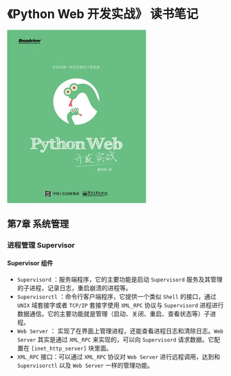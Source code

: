 # 《Python Web 开发实战》 读书笔记

![](assets/markdown-img-paste-20170920163426259.png)

## 第7章 系统管理

### 进程管理 Supervisor

#### Supervisor 组件

- `Supervisord` ：服务端程序，它的主要功能是启动 `Supervisord` 服务及其管理的子进程，记录日志，重启崩溃的进程等。
- `Supervisorctl` ：命令行客户端程序，它提供一个类似 `Shell` 的接口，通过 `UNIX` 域套接字或者 `TCP/IP` 套接字使用 `XML_RPC` 协议与 `Supervisord` 进程进行数据通信。它的主要功能就是管理（启动、关闭、重启、查看状态等）子进程。
- `Web Server` ： 实现了在界面上管理进程，还能查看进程日志和清除日志。`Web Server` 其实是通过 `XML_RPC` 来实现的，可以向 `Supervisord` 请求数据。它配置在 `[inet_http_server]` 块里面。
- `XML_RPC` 接口：可以通过 `XML_RPC` 协议对 `Web Server` 进行远程调用，达到和 `Supervisorctl` 以及 `Web Server` 一样的管理功能。
